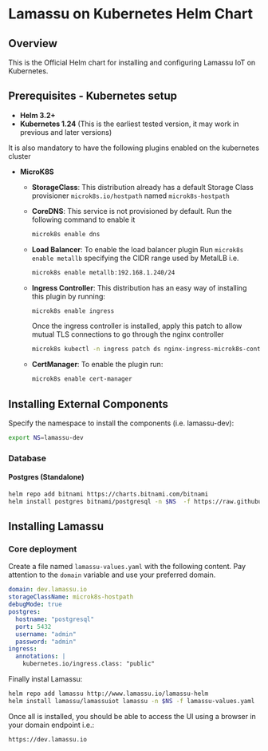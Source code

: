 # Lamassu on Kubernetes Helm Chart

## Overview

This is the Official Helm chart for installing and configuring Lamassu IoT on Kubernetes.

## Prerequisites - Kubernetes setup

* **Helm 3.2+**
* **Kubernetes 1.24** (This is the earliest tested version, it may work in previous and later versions)

It is also mandatory to have the following plugins enabled on the kubernetes cluster

* **MicroK8S**
  - **StorageClass**: This distribution already has a default Storage Class provisioner `microk8s.io/hostpath` named `microk8s-hostpath`
  - **CoreDNS**: This service is not provisioned by default. Run the following command to enable it
    ```bash
    microk8s enable dns
    ```
  - **Load Balancer**: To enable the load balancer plugin Run `microk8s enable metallb` specifying the CIDR range used by MetalLB i.e. 
    ```bash
    microk8s enable metallb:192.168.1.240/24
    ```
  - **Ingress Controller**:  This distribution has an easy way of installing this plugin by running:
    ```bash
    microk8s enable ingress
    ``` 
  
    Once the ingress controller is installed, apply this patch to allow mutual TLS connections to go through the nginx controller 
    ```bash
    microk8s kubectl -n ingress patch ds nginx-ingress-microk8s-controller --type=json -p='[{"op": "add", "path": "/spec/template/spec/containers/0/args/-", "value": "--enable-ssl-passthrough"}]'
    ```
  - **CertManager**: To enable the plugin run:
    ```bash 
    microk8s enable cert-manager
    ``````


## Installing External Components

Specify the namespace to install the components (i.e. lamassu-dev):

```bash
export NS=lamassu-dev
```

### Database

#### Postgres (Standalone)

```bash
helm repo add bitnami https://charts.bitnami.com/bitnami
helm install postgres bitnami/postgresql -n $NS  -f https://raw.githubusercontent.com/lamassuiot/lamassu-helm/main/oss-helm-values/postgres.yaml
```

## Installing Lamassu



### Core deployment

Create a file named `lamassu-values.yaml` with the following content. Pay attention to the `domain` variable and use your preferred domain. 

```yaml
domain: dev.lamassu.io 
storageClassName: microk8s-hostpath
debugMode: true
postgres:
  hostname: "postgresql"
  port: 5432
  username: "admin"
  password: "admin"
ingress:
  annotations: |
    kubernetes.io/ingress.class: "public"
```

Finally instal Lamassu:

```bash
helm repo add lamassu http://www.lamassu.io/lamassu-helm
helm install lamassu/lamassuiot lamassu -n $NS -f lamassu-values.yaml
```

Once all is installed, you should be able to access the UI using a browser in your domain endpoint i.e.:

```
https://dev.lamassu.io
```
